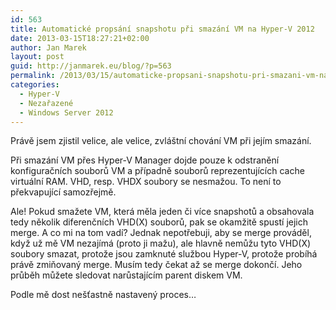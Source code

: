 ```yaml
---
id: 563
title: Automatické propsání snapshotu při smazání VM na Hyper-V 2012
date: 2013-03-15T18:27:21+02:00
author: Jan Marek
layout: post
guid: http://janmarek.eu/blog/?p=563
permalink: /2013/03/15/automaticke-propsani-snapshotu-pri-smazani-vm-na-hyper-v-2012/
categories:
  - Hyper-V
  - Nezařazené
  - Windows Server 2012
---
```

Právě jsem zjistil velice, ale velice, zvláštní chování VM při jejím smazání.

Při smazání VM přes Hyper-V Manager dojde pouze k odstranění konfiguračních souborů VM a případně souborů reprezentujících cache virtuální RAM. VHD, resp. VHDX soubory se nesmažou. To není to překvapující samozřejmě.

Ale! Pokud smažete VM, která měla jeden či více snapshotů a obsahovala tedy několik diferenčních VHD(X) souborů, pak se okamžitě spustí jejich merge. A co mi na tom vadí? Jednak nepotřebuji, aby se merge prováděl, když už mě VM nezajímá (proto ji mažu), ale hlavně nemůžu tyto VHD(X) soubory smazat, protože jsou zamknuté službou Hyper-V, protože probíhá právě zmiňovaný merge. Musím tedy čekat až se merge dokončí. Jeho průběh můžete sledovat narůstajícím parent diskem VM.

Podle mě dost nešťastně nastavený proces&#8230;
